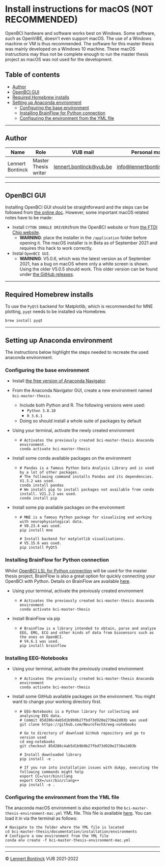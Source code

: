# Install instructions for macOS (NOT RECOMMENDED)

OpenBCI hardware and software works best on Windows. Some software, such as OpenViBE, doesn't even support macOS. The use of a Windows machine or VM is thus recommended. The software for this master thesis was mainly developed on a Windows 10 machine. These macOS instructions may thus not be complete enough to run the master thesis project as macOS was not used for the development.

## Table of contents

- [Author](#author)
- [OpenBCI GUI](#openbci-gui)
- [Required Homebrew installs](#required-homebrew-installs)
- [Setting up Anaconda environment](#setting-up-anaconda-environment)
  * [Configuring the base environment](#configuring-the-base-environment)
  * [Installing BrainFlow for Python connection](#installing-brainflow-for-python-connection)
  * [Configuring the environment from the YML file](#configuring-the-environment-from-the-yml-file)

<hr>


## Author

| Name             | Role                 | VUB mail                                                  | Personal mail                                               |
| ---------------- | -------------------- | --------------------------------------------------------- | ----------------------------------------------------------- |
| Lennert Bontinck | Master Thesis writer | [lennert.bontinck@vub.be](mailto:lennert.bontinck@vub.be) | [info@lennertbontinck.com](mailto:info@lennertbontinck.com) |

<hr>


## OpenBCI GUI

Installing OpenBCI GUI should be straightforward and the steps can be followed from [the online doc](https://openbci.com/downloads). However, some important macOS related notes have to be made:

- Install `CYTON DONGLE DRIVERS`from the OpenBCI website or from [the FTDI Chip website](https://ftdichip.com/drivers/vcp-drivers/).
  - **WARNING**: place the installer in the `/application` folder before opening it. The macOS installer is in Beta as of September 2021 and requires this hack to work correctly.
- Instal `OpenBCI GUI`.
  - **WARNING**: V5.0.6, which was the latest version as of September 2021, has a bug on macOS where only a white screen is shown. Using the older V5.0.5 should work. This older version can be found under [the GitHub releases](https://github.com/OpenBCI/OpenBCI_GUI/releases).

<hr>

## Required Homebrew installs

To use the  `PyQt5`  backend for Matplotlib, which is recommended for MNE plotting, `pyqt` needs to be installed via Homebrew.

```shell
brew install pyqt
```

<hr>

## Setting up Anaconda environment

The instructions below highlight the steps needed to recreate the used anaconda environment.

### Configuring the base environment

- Install [the free version of Anaconda Navigator](https://www.anaconda.com/products/individual).

- From the Anaconda Navigator GUI, create a new environment named `bci-master-thesis`.

  - Include both Python and R. The following versions were used:
    - `Python 3.8.10`
    -  `R 3.6.1`
  - Doing so should install a whole suite of packages by default 

- Using your terminal, activate the newly created environment

  - ```shell
    # Activates the previously created bci-master-thesis Anaconda environment.
    conda activate bci-master-thesis
    ```

- Install some conda available packages on the environment

  - ```shell
    # Pandas is a famous Python Data Analysis Library and is used by a lot of other packages.
    # The following command installs Pandas and its dependencies. V1.3.2 was used.
    conda install pandas
    # We install pip to install packages not available from conda install. V21.2.2 was used.
    conda install pip
    ```
  
- Install some pip available packages on the environment

  - ```shell
    # MNE is a famous Python package for visualising and working with neurophysiological data.
    # V0.23.4 was used.
    pip install mne
    
    # Install backend for matplotlib visualisations.
    # V5.15.6 was used.
    pip install PyQt5
    ```
  





### Installing BrainFlow for Python connection

Whilst [OpenBCI LSL for Python connection](https://docs.openbci.com/Software/CompatibleThirdPartySoftware/LSL/) will be used for the master thesis project, BrainFlow is also a great option for quickly connecting your OpenBCI with Python. Details on BrainFlow are available [here](https://docs.openbci.com/ForDevelopers/SoftwareDevelopment/).

- Using your terminal, activate the previously created environment

  - ```shell
    # Activates the previously created bci-master-thesis Anaconda environment
    conda activate bci-master-thesis
    ```

- Install BrainFlow via pip

  - ```shell
    # BrainFlow is a library intended to obtain, parse and analyze EEG, EMG, ECG and other kinds of data from biosensors such as the ones on OpenBCI.
    # V4.6.1 was used.
    pip install brainflow
    ```
    



### Installing EEG-Notebooks

- Using your terminal, activate the previously created environment

  - ```shell
    # Activates the previously created bci-master-thesis Anaconda environment
    conda activate bci-master-thesis
    ```

- Install some GitHub available packages on the environment. You might want to change your working directory first.

  - ```shell
    # EEG-Notebooks is a Python library for collecting and analysing EEG data.
    # Commit 85d286c4ab5d1b9b9b27fbd73d920e2736e2d03b was used
    git clone https://github.com/NeuroTechX/eeg-notebooks
    
    # Go to directory of download GitHub repository and go to version used
    cd eeg-notebooks
    git checkout 85d286c4ab5d1b9b9b27fbd73d920e2736e2d03b
    
    # Install downloaded library
    pip install -e .
    
    # If you run into installation issues with dukpy, executing the following commands might help
    export CC=/usr/bin/clang
    export CXX=/usr/bin/clang++
    pip install -e .
    ```



### Configuring the environment from the YML file

The anaconda macOS environment is also exported to the `bci-master-thesis-environment-mac.yml` YML file. This file is available [here](environments/bci-master-thesis-environment-mac.yml). You can load it in via the terminal as follows:


```shell
# Navigate to the folder where the YML file is located
cd bci-master-thesis/documentation/installation/environments
# Configure a new environment from the YML file
conda env create -f bci-master-thesis-environment-mac.yml
```

* * *
* * *
© [Lennert Bontinck](https://www.lennertbontinck.com/) VUB 2021-2022